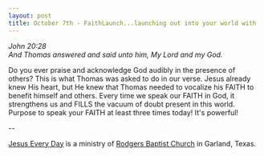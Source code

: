 ```yaml
---
layout: post
title: October 7th - FaithLaunch...launching out into your world with
---
```


_John 20:28  
And Thomas answered and said unto him, My Lord and my God._

Do you ever praise and acknowledge God audibly in the presence of
others? This is what Thomas was asked to do in our verse. Jesus
already knew His heart, but He knew that Thomas needed to vocalize
his FAITH to benefit himself and others. Every time we speak our
FAITH in God, it strengthens us and FILLS the vacuum of doubt present
in this world. Purpose to speak your FAITH at least three times today!
It's powerful!

 --

<a href=http://jesuseveryday.net>Jesus Every Day</a> is a ministry of <a href=http://rodgersbaptist.net>Rodgers Baptist Church</a> in Garland, Texas.
